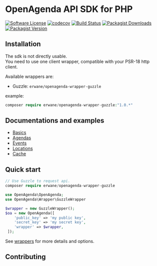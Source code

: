 # OpenAgenda API SDK for PHP

[![Software License](https://img.shields.io/badge/license-MIT-brightgreen.svg?style=flat-square)](LICENSE)
[![codecov](https://codecov.io/gh/Erwane/openagenda-api/branch/3.x/graph/badge.svg?token=hF5HhETnkg)](https://codecov.io/gh/Erwane/openagenda-api)
[![Build Status](https://github.com/Erwane/openagenda-api/actions/workflows/ci.yml/badge.svg?branch=3.x)](https://github.com/Erwane/cakephp-contact/actions)
[![Packagist Downloads](https://img.shields.io/packagist/dt/Erwane/openagenda-api)](https://packagist.org/packages/Erwane/openagenda-api)
[![Packagist Version](https://img.shields.io/packagist/v/Erwane/openagenda-api)](https://packagist.org/packages/Erwane/openagenda-api)


## Installation

The sdk is not directly usable.  
You need to use one client wrapper, compatible with your PSR-18 http client.

Available wrappers are:
* Guzzle: `erwane/openagenda-wrapper-guzzle`

example:
```php
composer require erwane/openagenda-wrapper-guzzle:"1.0.*"
```

## Documentations and examples

* [Basics](docs/basics.md)
* [Agendas](docs/agenda.md)
* [Events](docs/event.md)
* [Locations](docs/location.md)
* [Cache](docs/cache.md)

## Quick start

```php
// Use Guzzle to request api.
composer require erwane/openagenda-wrapper-guzzle

use OpenAgenda\OpenAgenda;
use OpenAgenda\Wrapper\GuzzleWrapper

$wrapper = new GuzzleWrapper();
$oa = new OpenAgenda([
    'public_key' => 'my public key',
    'secret_key' => 'my secret key',
    'wrapper' => $wrapper,
 ]);
```

See [wrappers](docs/wrapper.md) for more details and options.

## Contributing
